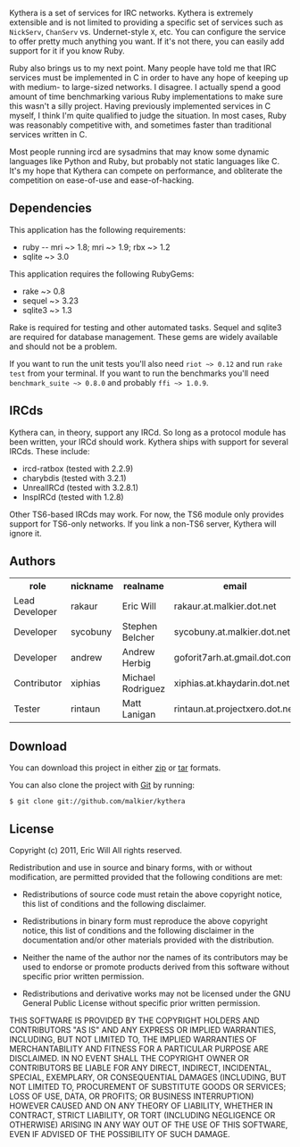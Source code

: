Kythera is a set of services for IRC networks. Kythera is extremely extensible
and is not limited to providing a specific set of services such as `NickServ`,
`ChanServ` vs. Undernet-style `X`, etc. You can configure the service to offer
pretty much anything you want. If it's not there, you can easily add support for
it if you know Ruby.

Ruby also brings us to my next point. Many people have told me that IRC services
must be implemented in C in order to have any hope of keeping up with medium-
to large-sized networks. I disagree. I actually spend a good amount of time
benchmarking various Ruby implementations to make sure this wasn't a silly
project. Having previously implemented services in C myself, I think
I'm quite qualified to judge the situation. In most cases, Ruby was reasonably
competitive with, and sometimes faster than traditional services written in C.

Most people running ircd are sysadmins that may know some dynamic languages
like Python and Ruby, but probably not static languages like C. It's my hope
that Kythera can compete on performance, and obliterate the competition on
ease-of-use and ease-of-hacking.

## Dependencies ##

This application has the following requirements:

  * ruby -- mri ~> 1.8; mri ~> 1.9; rbx ~> 1.2
  * sqlite ~> 3.0

This application requires the following RubyGems:

  * rake ~> 0.8
  * sequel ~> 3.23
  * sqlite3 ~> 1.3

Rake is required for testing and other automated tasks. Sequel and sqlite3 are
required for database management. These gems are widely available and should
not be a problem.

If you want to run the unit tests you'll also need `riot ~> 0.12` and run
`rake test` from your terminal. If you want to run the benchmarks you'll
need `benchmark_suite ~> 0.8.0` and probably `ffi ~> 1.0.9`.

## IRCds ##

Kythera can, in theory, support any IRCd. So long as a protocol module has
been written, your IRCd should work. Kythera ships with support for several
IRCds. These include:

  * ircd-ratbox (tested with 2.2.9)
  * charybdis (tested with 3.2.1)
  * UnrealIRCd (tested with 3.2.8.1)
  * InspIRCd (tested with 1.2.8)

Other TS6-based IRCds may work. For now, the TS6 module only provides support
for TS6-only networks. If you link a non-TS6 server, Kythera will ignore it.

## Authors ##

<table border='0'>
  <tr>
    <th>role</th>
    <th>nickname</th>
    <th>realname</th>
    <th>email</th>
  </tr>
  <tr>
    <td>Lead Developer</td>
    <td>rakaur</td>
    <td>Eric Will</td>
    <td>rakaur.at.malkier.dot.net</td>
  </tr>
  <tr>
    <td>Developer</td>
    <td>sycobuny</td>
    <td>Stephen Belcher</td>
    <td>sycobuny.at.malkier.dot.net</td>
  </tr>
  <tr>
    <td>Developer</td>
    <td>andrew</td>
    <td>Andrew Herbig</td>
    <td>goforit7arh.at.gmail.dot.com</td>
  </tr>
  <tr>
    <td>Contributor</td>
    <td>xiphias</td>
    <td>Michael Rodriguez</td>
    <td>xiphias.at.khaydarin.dot.net</td>
  </tr>
  <tr>
    <td>Tester</td>
    <td>rintaun</td>
    <td>Matt Lanigan</td>
    <td>rintaun.at.projectxero.dot.net</td>
  </tr>
</table>

## Download ##

You can download this project in either [zip][] or [tar][] formats.

You can also clone the project with [Git][] by running:

    $ git clone git://github.com/malkier/kythera

[zip]: http://github.com/malkier/kythera/zipball/master
[tar]: http://github.com/malkier/kythera/tarball/master
[Git]: http://git-scm.com

## License ##

Copyright (c) 2011, Eric Will
All rights reserved.

Redistribution and use in source and binary forms, with or without modification,
are permitted provided that the following conditions are met:

  * Redistributions of source code must retain the above copyright notice,
    this list of conditions and the following disclaimer.

  * Redistributions in binary form must reproduce the above copyright notice,
    this list of conditions and the following disclaimer in the documentation
    and/or other materials provided with the distribution.

  * Neither the name of the author nor the names of its contributors may be
    used to endorse or promote products derived from this software without
    specific prior written permission.

  * Redistributions and derivative works may not be licensed under the
    GNU General Public License without specific prior written permission.

THIS SOFTWARE IS PROVIDED BY THE COPYRIGHT HOLDERS AND CONTRIBUTORS "AS IS" AND
ANY EXPRESS OR IMPLIED WARRANTIES, INCLUDING, BUT NOT LIMITED TO, THE IMPLIED
WARRANTIES OF MERCHANTABILITY AND FITNESS FOR A PARTICULAR PURPOSE ARE
DISCLAIMED. IN NO EVENT SHALL THE COPYRIGHT OWNER OR CONTRIBUTORS BE LIABLE FOR
ANY DIRECT, INDIRECT, INCIDENTAL, SPECIAL, EXEMPLARY, OR CONSEQUENTIAL DAMAGES
(INCLUDING, BUT NOT LIMITED TO, PROCUREMENT OF SUBSTITUTE GOODS OR SERVICES;
LOSS OF USE, DATA, OR PROFITS; OR BUSINESS INTERRUPTION) HOWEVER CAUSED AND ON
ANY THEORY OF LIABILITY, WHETHER IN CONTRACT, STRICT LIABILITY, OR TORT
(INCLUDING NEGLIGENCE OR OTHERWISE) ARISING IN ANY WAY OUT OF THE USE OF THIS
SOFTWARE, EVEN IF ADVISED OF THE POSSIBILITY OF SUCH DAMAGE.
